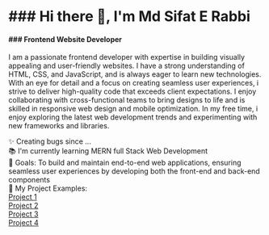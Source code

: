 <h1>### Hi there 👋, I'm Md Sifat E Rabbi</h1>
<h4>### Frontend Website Developer</h4>

<p>
  I am a passionate frontend developer with expertise in building visually appealing 
  and user-friendly websites. I have a strong understanding of HTML, CSS, and JavaScript, and
  is always eager to learn new technologies. With an eye for detail and a focus on creating 
  seamless user experiences, i strive to deliver high-quality code that exceeds client 
  expectations. I enjoy collaborating with cross-functional teams to bring designs to life 
  and is skilled in responsive web design and mobile optimization. In my free time, i enjoy
  exploring the latest web development trends and experimenting with new frameworks and libraries.
</p>

<p align="left">✨ Creating bugs since ...<br>📚 I'm currently learning MERN full Stack Web Development<br>🎯 Goals: To build and maintain end-to-end web applications, ensuring seamless user experiences by developing both the front-end and back-end components<br>🎲 My Project Examples: <br> <a href="https://srbd911.github.io/sifat-portfolio-1/" target="_blank">Project 1</a><br><a href="https://srbd911.github.io/Flex_Project01/">Project 2 </a><br><a href="https://srbd911.github.io/Sifat_2/">Project 3</a><br>
<a href="https://srbd911.github.io/sifat-real-estet-1/">Project 4</a>
</p>



